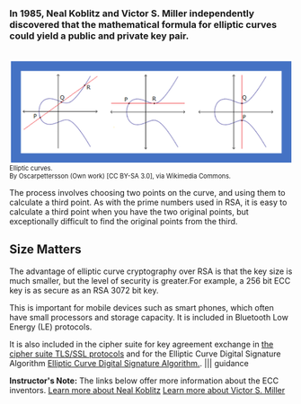 ### In 1985, Neal Koblitz and Victor S. Miller independently discovered that the mathematical formula for elliptic curves could yield a public and private key pair. 
<br>
<figure class="snippetimg" style="margin: 0 auto;width:100%">
  <img src=".guides/img/ellipticcurves.PNG"  alt="Elliptic curves.  *By Oscarpettersson (Own work) [CC BY-SA 3.0, via Wikimedia Commons.*
">
  <figcaption style="font-size: 0.8em; text-align: left;">Elliptic curves. 
</br>
By Oscarpettersson (Own work) [CC BY-SA 3.0], via Wikimedia Commons.</figcaption>
</figure>

The process involves choosing two points on the curve, and using them to calculate a third point. As with the prime numbers used in RSA, it is easy to calculate a third point when you have the two original points, but exceptionally difficult to find the original points from the third.

## Size Matters 
The advantage of elliptic curve cryptography over RSA is that the key size is much smaller, but the level of security is greater.For example, a 256 bit ECC key is as secure as an RSA 3072 bit key.

This is important for mobile devices such as smart phones, which often have small processors and storage capacity. It is included in Bluetooth Low Energy (LE) protocols.

It is also included in the cipher suite for key agreement exchange in [ the cipher suite TLS/SSL protocols](https://en.wikipedia.org/wiki/Cipher_suite) and for the Elliptic Curve Digital Signature Algorithm [Elliptic Curve Digital Signature Algorithm.](https://en.wikipedia.org/wiki/Elliptic_Curve_Digital_Signature_Algorithm).
||| guidance

**Instructor's Note:**
The links below offer more information about the ECC inventors.
[Learn more about Neal Koblitz]( http://www.washington.edu/news/2007/11/08/neal-koblitz-deciphering-the-cryptographer/)
 [Learn more about Victor S. Miller](https://www.youtube.com/watch?v=I-248cGfwy4)
